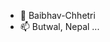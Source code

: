 - 👋 Baibhav-Chhetri
- 📫 Butwal, Nepal ...

<!---
Baibhav-Chhetri/Baibhav-Chhetri is a ✨ special ✨ repository because its `README.md` (this file) appears on your GitHub profile.
You can click the Preview link to take a look at your changes.
--->
